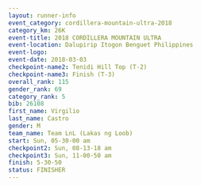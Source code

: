 ```yaml
---
layout: runner-info 
event_category: cordillera-mountain-ultra-2018 
category_km: 26K 
event-title: 2018 CORDILLERA MOUNTAIN ULTRA 
event-location: Dalupirip Itogon Benguet Philippines 
event-logo: 
event-date: 2018-03-03 
checkpoint-name2: Tenidi Hill Top (T-2) 
checkpoint-name3: Finish (T-3) 
overall_rank: 115
gender_rank: 69
category_rank: 5
bib: 26108
first_name: Virgilio
last_name: Castro
gender: M
team_name: Team LnL (Lakas ng Loob)
start: Sun, 05-30-00 am
checkpoint2: Sun, 08-13-18 am
checkpoint3: Sun, 11-00-50 am
finish: 5-30-50
status: FINISHER
---
```

